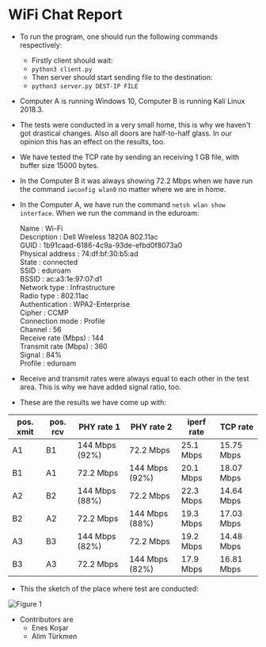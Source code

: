 # WiFi Chat Report

- To run the program, one should run the following commands respectively:  
    - Firstly client should wait:  
    - `python3 client.py`  
    - Then server should start sending file to the destination:  
    - `python3 server.py DEST-IP FILE`
- Computer A is running Windows 10, Computer B is running Kali Linux 2018.3. 
- The tests were conducted in a very small home, this is why we haven't got drastical changes. Also all doors are half-to-half glass. In our opinion this has an effect on the results, too.
- We have tested the TCP rate by sending an receiving 1 GB file, with buffer size 15000 bytes. 
- In the Computer B it was always showing 72.2 Mbps when we have run the command `iwconfig wlan0` no matter where we are in home.
- In the Computer A, we have run the command `netsh wlan show interface`. When we run the command in the eduroam:

    Name                   : Wi-Fi  
    Description            : Dell Wireless 1820A 802.11ac  
    GUID                   : 1b91caad-6186-4c9a-93de-efbd0f8073a0  
    Physical address       : 74:df:bf:30:b5:ad  
    State                  : connected  
    SSID                   : eduroam  
    BSSID                  : ac:a3:1e:97:07:d1  
    Network type           : Infrastructure  
    Radio type             : 802.11ac  
    Authentication         : WPA2-Enterprise  
    Cipher                 : CCMP  
    Connection mode        : Profile  
    Channel                : 56  
    Receive rate (Mbps)    : 144  
    Transmit rate (Mbps)   : 360  
    Signal                 : 84%  
    Profile                : eduroam  
    
 - Receive and transmit rates were always equal to each other in the test area. This is why we have added signal ratio, too.

- These are the results we have come up with:

| pos. xmit | pos. rcv | PHY rate 1 | PHY rate 2 | iperf rate | TCP rate |
|-----------|---|---|---|---|---|
|A1|B1|144 Mbps (92%)|72.2 Mbps|25.1 Mbps|15.75 Mbps|
|B1|A1|72.2 Mbps|144 Mbps (92%)|20.1 Mbps|18.07 Mbps|
|A2|B2|144 Mbps (88%)|72.2 Mbps|22.3 Mbps|14.64 Mbps|
|B2|A2|72.2 Mbps|144 Mbps (88%)|19.3 Mbps|17.03 Mbps|
|A3|B3|144 Mbps (82%)|72.2 Mbps|19.2 Mbps|14.48 Mbps|
|B3|A3|72.2 Mbps|144 Mbps (82%)|17.9 Mbps|16.81 Mbps|

- This the sketch of the place where test are conducted:

![Figure 1](https://github.com/CMPE487/wifi-chat-alimturkmen/blob/master/home.png "Figure 1")

- Contributors are
  - Enes Koşar
  - Alim Türkmen

